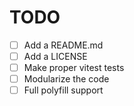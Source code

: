 # TODO

- [ ] Add a README.md
- [ ] Add a LICENSE
- [ ] Make proper vitest tests
- [ ] Modularize the code
- [ ] Full polyfill support
